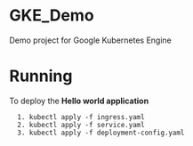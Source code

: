 # GKE_Demo
Demo project for Google Kubernetes Engine


# Running
To deploy the **Hello world application**

      1. kubectl apply -f ingress.yaml
      2. kubectl apply -f service.yaml
      3. kubectl apply -f deployment-config.yaml
